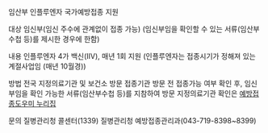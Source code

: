 임산부 인플루엔자 국가예방접종 지원

대상
 임신부(임신 주수에 관계없이 접종 가능) (임신부임을 확인할 수 있는 서류(임산부수첩 등)를 제시한 경우에 한함)

내용
인플루엔자 4가 백신(IIV), 매년 1회 지원 (인플루엔자는 접종시기가 정해져 있는 계절사업임 (매년 10월경))

방법
전국 지정의료기관 및 보건소 방문
   접종기관 방문 전 접종가능 여부 확인 후, 임신부임을 확인 가능한 서류(임산부수첩 등)를 지참하여 방문
   지정의료기관 확인은 [예방접종도우미 누리집](https://nip.kdca.go.kr)

문의
 질병관리청 콜센터(1339)
 질병관리청 예방접종관리과(043-719-8398~8399)
